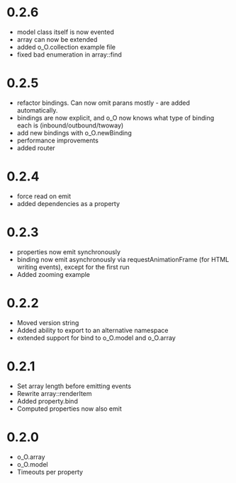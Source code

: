 0.2.6
=====

* model class itself is now evented
* array can now be extended
* added o_O.collection example file
* fixed bad enumeration in array::find

0.2.5
=====

* refactor bindings. Can now omit parans mostly - are added automatically. 
* bindings are now explicit, and o_O now knows what type of binding each is (inbound/outbound/twoway)
* add new bindings with o_O.newBinding
* performance improvements
* added router


0.2.4
=====

* force read on emit
* added dependencies as a property

0.2.3
=====

* properties now emit synchronously
* binding now emit asynchronously via requestAnimationFrame (for HTML writing events), except for the first run
* Added zooming example

0.2.2
=====

* Moved version string
* Added ability to export to an alternative namespace
* extended support for bind to o_O.model and o_O.array

0.2.1
=====

* Set array length before emitting events
* Rewrite array::renderItem
* Added property.bind
* Computed properties now also emit

0.2.0
=====

* o_O.array 
* o_O.model
* Timeouts per property